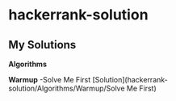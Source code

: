 # hackerrank-solution
## My Solutions
**Algorithms**

**Warmup**
 -Solve Me First [Solution](hackerrank-solution/Algorithms/Warmup/Solve Me First)

